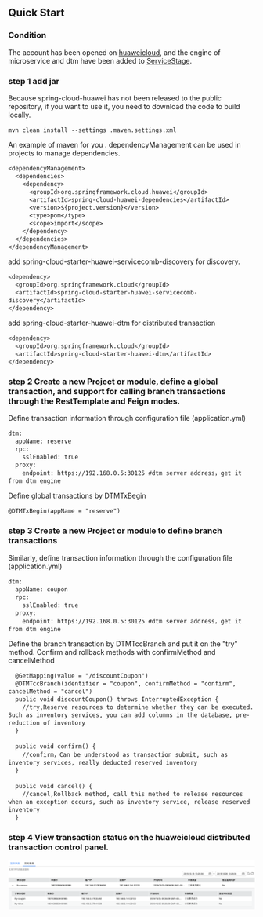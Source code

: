 ## Quick Start

### Condition

The account has been opened on [huaweicloud](https://www.huaweicloud.com), and the engine of microservice and dtm have been added to [ServiceStage](https://www.huaweicloud.com/product/servicestage.html). 
### step 1 add jar

Because spring-cloud-huawei has not been released to the public repository, if you want to use it, you need to download the code to build locally.
    
    mvn clean install --settings .maven.settings.xml
    
An example of maven for you .
dependencyManagement can be used in projects to manage dependencies.

    <dependencyManagement>
      <dependencies>
        <dependency>
          <groupId>org.springframework.cloud.huawei</groupId>
          <artifactId>spring-cloud-huawei-dependencies</artifactId>
          <version>${project.version}</version>
          <type>pom</type>
          <scope>import</scope>
        </dependency>
      </dependencies>
    </dependencyManagement>

add spring-cloud-starter-huawei-servicecomb-discovery for discovery.
    
    <dependency>
      <groupId>org.springframework.cloud</groupId>
      <artifactId>spring-cloud-starter-huawei-servicecomb-discovery</artifactId>
    </dependency>

add spring-cloud-starter-huawei-dtm for distributed transaction

    <dependency>
      <groupId>org.springframework.cloud</groupId>
      <artifactId>spring-cloud-starter-huawei-dtm</artifactId>
    </dependency>
    

  
  
### step 2 Create a new Project or module, define a global transaction, and support for calling branch transactions through the RestTemplate and Feign modes.
Define transaction information through configuration file (application.yml)

    dtm:
      appName: reserve 
      rpc:
        sslEnabled: true 
      proxy:
        endpoint: https://192.168.0.5:30125 #dtm server address，get it from dtm engine

Define global transactions by DTMTxBegin

    @DTMTxBegin(appName = "reserve")
    
### step 3 Create a new Project or module to define branch transactions
Similarly, define transaction information through the configuration file (application.yml)

    dtm:
      appName: coupon 
      rpc:
        sslEnabled: true 
      proxy:
        endpoint: https://192.168.0.5:30125 #dtm server address，get it from dtm engine

Define the branch transaction by DTMTccBranch and put it on the "try" method. Confirm and rollback methods with confirmMethod and cancelMethod

      @GetMapping(value = "/discountCoupon")
      @DTMTccBranch(identifier = "coupon", confirmMethod = "confirm", cancelMethod = "cancel")
      public void discountCoupon() throws InterruptedException {
        //try,Reserve resources to determine whether they can be executed. Such as inventory services, you can add columns in the database, pre-reduction of inventory
      }
    
      public void confirm() {
        //confirm，Can be understood as transaction submit, such as inventory services, really deducted reserved inventory
      }
    
      public void cancel() {
        //cancel,Rollback method, call this method to release resources when an exception occurs, such as inventory service, release reserved inventory
      }
### step 4 View transaction status on the huaweicloud distributed transaction control panel.

  ![avatar](./imgs/dtm_history.png)